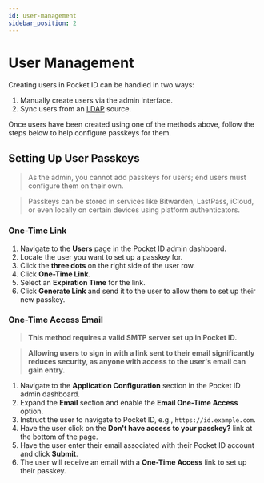 ```yaml
---
id: user-management
sidebar_position: 2
---
```


# User Management

Creating users in Pocket ID can be handled in two ways:

1. Manually create users via the admin interface.
2. Sync users from an [LDAP](/docs/configuration/ldap) source.

Once users have been created using one of the methods above, follow the steps below to help configure passkeys for them.

## Setting Up User Passkeys

> As the admin, you cannot add passkeys for users; end users must configure them on their own.

> Passkeys can be stored in services like Bitwarden, LastPass, iCloud, or even locally on certain devices using platform authenticators.

### One-Time Link

1. Navigate to the **Users** page in the Pocket ID admin dashboard.
2. Locate the user you want to set up a passkey for.
3. Click the **three dots** on the right side of the user row.
4. Click **One-Time Link**.
5. Select an **Expiration Time** for the link.
6. Click **Generate Link** and send it to the user to allow them to set up their new passkey.

### One-Time Access Email

> **This method requires a valid SMTP server set up in Pocket ID.**

> **Allowing users to sign in with a link sent to their email significantly reduces security, as anyone with access to the user's email can gain entry.**

1. Navigate to the **Application Configuration** section in the Pocket ID admin dashboard.
2. Expand the **Email** section and enable the **Email One-Time Access** option.
3. Instruct the user to navigate to Pocket ID, e.g., `https://id.example.com`.
4. Have the user click on the **Don't have access to your passkey?** link at the bottom of the page.
5. Have the user enter their email associated with their Pocket ID account and click **Submit**.
6. The user will receive an email with a **One-Time Access** link to set up their passkey.
